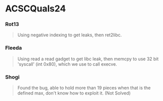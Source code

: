 ACSCQuals24
=======

<h3> Rot13 </h3>

> Using negative indexing to get leaks, then ret2libc.

<h3> Fleeda </h3>

> Using read a read gadget to get libc leak, then memcpy to use 32 bit 'syscall' (int 0x80), which we use to call execve.

<h3> Shogi </h3>

> Found the bug, able to hold more than 19 pieces when that is the defined max, don't know how to exploit it. (Not Solved)